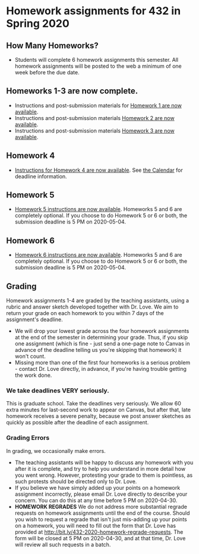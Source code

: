 # Homework assignments for 432 in Spring 2020

## How Many Homeworks?

- Students will complete 6 homework assignments this semester. All homework assignments will be posted to the web a minimum of one week before the due date.

## Homeworks 1-3 are now complete.

- Instructions and post-submission materials for [Homework 1 are now available](https://github.com/THOMASELOVE/2020-432/tree/master/homework/hw01).
- Instructions and post-submission materials [Homework 2 are now available](https://github.com/THOMASELOVE/2020-432/tree/master/homework/hw02).
- Instructions and post-submission materials [Homework 3 are now available](https://github.com/THOMASELOVE/2020-432/tree/master/homework/hw03).

## Homework 4

- [Instructions for Homework 4 are now available](https://github.com/THOMASELOVE/2020-432/tree/master/homework/hw04). See [the Calendar](https://github.com/THOMASELOVE/2020-432/blob/master/calendar.md) for deadline information.

## Homework 5

- [Homework 5 instructions are now available](https://github.com/THOMASELOVE/2020-432/blob/master/homework/hw05/README.md). Homeworks 5 and 6 are completely optional. If you choose to do Homework 5 or 6 or both, the submission deadline is 5 PM on 2020-05-04. 

## Homework 6

- [Homework 6 instructions are now available](https://github.com/THOMASELOVE/2020-432/blob/master/homework/hw06/README.md). Homeworks 5 and 6 are completely optional. If you choose to do Homework 5 or 6 or both, the submission deadline is 5 PM on 2020-05-04. 

## Grading

Homework assignments 1-4 are graded by the teaching assistants, using a rubric and answer sketch developed together with Dr. Love. We aim to return your grade on each homework to you within 7 days of the assignment's deadline. 

- We will drop your lowest grade across the four homework assignments at the end of the semester in determining your grade. Thus, if you skip one assignment (which is fine - just send a one-page note to Canvas in advance of the deadline telling us you're skipping that homework) it won't count.
- Missing more than one of the first four homeworks is a serious problem - contact Dr. Love directly, in advance, if you're having trouble getting the work done.

### We take deadlines VERY seriously.

This is graduate school. Take the deadlines very seriously. We allow 60 extra minutes for last-second work to appear on Canvas, but after that, late homework receives a severe penalty, because we post answer sketches as quickly as possible after the deadline of each assignment.

### Grading Errors

In grading, we occasionally make errors.

- The teaching assistants will be happy to discuss any homework with you after it is complete, and try to help you understand in more detail how you went wrong. However, protesting your grade to them is pointless, as such protests should be directed only to Dr. Love. 
- If you believe we have simply added up your points on a homework assignment incorrectly, please email Dr. Love directly to describe your concern. You can do this at any time before 5 PM on 2020-04-30.
- **HOMEWORK REGRADES** We do not address more substantial regrade requests on homework assignments until the end of the course. Should you wish to request a regrade that isn't just mis-adding up your points on a homework, you will need to fill out the form that Dr. Love has provided at http://bit.ly/432-2020-homework-regrade-requests. The form will be closed at 5 PM on 2020-04-30, and at that time, Dr. Love will review all such requests in a batch.
